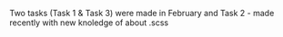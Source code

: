 Two tasks (Task 1 & Task 3) were made in February and Task 2 - made recently with new knoledge of about .scss 

